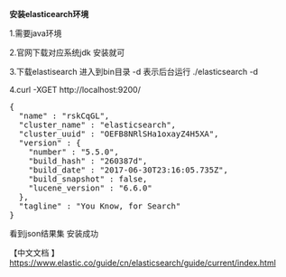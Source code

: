 **安装elasticearch环境**

1.需要java环境

2.官网下载对应系统jdk 安装就可

3.下载elastisearch
进入到bin目录 -d 表示后台运行
./elasticsearch -d

4.curl -XGET http://localhost:9200/
<pre>
{
  "name" : "rskCqGL",
  "cluster_name" : "elasticsearch",
  "cluster_uuid" : "OEFB8NRlSHa1oxayZ4H5XA",
  "version" : {
    "number" : "5.5.0",
    "build_hash" : "260387d",
    "build_date" : "2017-06-30T23:16:05.735Z",
    "build_snapshot" : false,
    "lucene_version" : "6.6.0"
  },
  "tagline" : "You Know, for Search"
}
</pre>
看到json结果集 安装成功

【中文文档 】
https://www.elastic.co/guide/cn/elasticsearch/guide/current/index.html